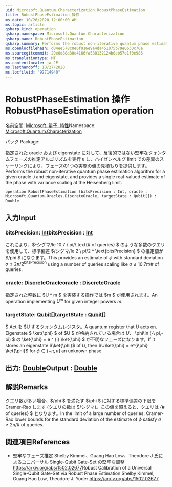 ```yaml
---
uid: Microsoft.Quantum.Characterization.RobustPhaseEstimation
title: RobustPhaseEstimation 操作
ms.date: 10/26/2020 12:00:00 AM
ms.topic: article
qsharp.kind: operation
qsharp.namespace: Microsoft.Quantum.Characterization
qsharp.name: RobustPhaseEstimation
qsharp.summary: Performs the robust non-iterative quantum phase estimation algorithm for a given oracle `U` and eigenstate, and provides a single real-valued estimate of the phase with variance scaling at the Heisenberg limit.
ms.openlocfilehash: d04ee578c0e6f916e9a4da451075b79e0630c70a
ms.sourcegitcommit: 29e0d88a30e4166fa580132124b0eb57e1f0e986
ms.translationtype: MT
ms.contentlocale: ja-JP
ms.lasthandoff: 10/27/2020
ms.locfileid: "92714940"
---
```

# <a name="robustphaseestimation-operation"></a><span data-ttu-id="4a476-102">RobustPhaseEstimation 操作</span><span class="sxs-lookup"><span data-stu-id="4a476-102">RobustPhaseEstimation operation</span></span>

<span data-ttu-id="4a476-103">名前空間: [Microsoft. 量子. 特性](xref:Microsoft.Quantum.Characterization)</span><span class="sxs-lookup"><span data-stu-id="4a476-103">Namespace: [Microsoft.Quantum.Characterization](xref:Microsoft.Quantum.Characterization)</span></span>

<span data-ttu-id="4a476-104">パック [](https://nuget.org/packages/)</span><span class="sxs-lookup"><span data-stu-id="4a476-104">Package: [](https://nuget.org/packages/)</span></span>


<span data-ttu-id="4a476-105">指定された oracle および eigenstate に対して、反復的ではない堅牢なクォンタムフェーズの推定アルゴリズムを実行 `U` し、ハイゼンベルグ limit での差異のスケーリングにより、フェーズの1つの実際の値の見積もりを提供します。</span><span class="sxs-lookup"><span data-stu-id="4a476-105">Performs the robust non-iterative quantum phase estimation algorithm for a given oracle `U` and eigenstate, and provides a single real-valued estimate of the phase with variance scaling at the Heisenberg limit.</span></span>

```qsharp
operation RobustPhaseEstimation (bitsPrecision : Int, oracle : Microsoft.Quantum.Oracles.DiscreteOracle, targetState : Qubit[]) : Double
```


## <a name="input"></a><span data-ttu-id="4a476-106">入力</span><span class="sxs-lookup"><span data-stu-id="4a476-106">Input</span></span>

### <a name="bitsprecision--int"></a><span data-ttu-id="4a476-107">bitsPrecision: [Int](xref:microsoft.quantum.lang-ref.int)</span><span class="sxs-lookup"><span data-stu-id="4a476-107">bitsPrecision : [Int](xref:microsoft.quantum.lang-ref.int)</span></span>

<span data-ttu-id="4a476-108">これにより、$-シグマ/le 10.7 \ pi/\ text{# of queries} $ のような多数のクエリを使用して、標準偏差 $/シグマ/le 2 \ pi/2 ^ \text{bitsPrecision} $ の推定値が $/phi $ になります。</span><span class="sxs-lookup"><span data-stu-id="4a476-108">This provides an estimate of $\phi$ with standard deviation $\sigma \le 2\pi / 2^\text{bitsPrecision}$ using a number of queries scaling like $\sigma \le 10.7 \pi / \text{# of queries}$.</span></span>


### <a name="oracle--discreteoracle"></a><span data-ttu-id="4a476-109">oracle: [DiscreteOracle](xref:Microsoft.Quantum.Oracles.DiscreteOracle)</span><span class="sxs-lookup"><span data-stu-id="4a476-109">oracle : [DiscreteOracle](xref:Microsoft.Quantum.Oracles.DiscreteOracle)</span></span>

<span data-ttu-id="4a476-110">指定された整数に $U ^ m $ を実装する操作では $m $ が使用されます。</span><span class="sxs-lookup"><span data-stu-id="4a476-110">An operation implementing $U^m$ for given integer powers $m$.</span></span>


### <a name="targetstate--qubit"></a><span data-ttu-id="4a476-111">targetState: [Qubit](xref:microsoft.quantum.lang-ref.qubit)[]</span><span class="sxs-lookup"><span data-stu-id="4a476-111">targetState : [Qubit](xref:microsoft.quantum.lang-ref.qubit)[]</span></span>

<span data-ttu-id="4a476-112">$ Act を $U するクォンタムレジスタ。</span><span class="sxs-lookup"><span data-stu-id="4a476-112">A quantum register that $U$ acts on.</span></span> <span data-ttu-id="4a476-113">Eigenstate $ \ket{\phi} $ of $U $ が格納されている場合は $U、$ \phi\in (-\ pi,-pi) $ の \ket{\phi} = e ^ {i} \ket{\phi} $ が不明なフェーズになります。</span><span class="sxs-lookup"><span data-stu-id="4a476-113">If it stores an eigenstate $\ket{\phi}$ of $U$, then $U\ket{\phi} = e^{i\phi} \ket{\phi}$ for $\phi\in(-\pi,\pi]$ an unknown phase.</span></span>



## <a name="output--double"></a><span data-ttu-id="4a476-114">出力: [Double](xref:microsoft.quantum.lang-ref.double)</span><span class="sxs-lookup"><span data-stu-id="4a476-114">Output : [Double](xref:microsoft.quantum.lang-ref.double)</span></span>



## <a name="remarks"></a><span data-ttu-id="4a476-115">解説</span><span class="sxs-lookup"><span data-stu-id="4a476-115">Remarks</span></span>

<span data-ttu-id="4a476-116">クエリ数が多い場合、$/phi $ を満たす $/phi $ に対する標準偏差の下限を Cramer-Rao します (クエリの数は $/シグマ)。この値を超えると、クエリは {# of queries} $ となります。</span><span class="sxs-lookup"><span data-stu-id="4a476-116">In the limit of a large number of queries, Cramer-Rao lower bounds for the standard deviation of the estimate of $\phi$ satisfy $\sigma \ge 2 \pi / \text{# of queries}$.</span></span>

## <a name="references"></a><span data-ttu-id="4a476-117">関連項目</span><span class="sxs-lookup"><span data-stu-id="4a476-117">References</span></span>

- <span data-ttu-id="4a476-118">堅牢なフェーズ推定 Shelby Kimmel、Guang Hao Low、Theodore J 氏によるユニバーサル Single-Qubit Gate-Set の堅牢な調整 https://arxiv.org/abs/1502.02677</span><span class="sxs-lookup"><span data-stu-id="4a476-118">Robust Calibration of a Universal Single-Qubit Gate-Set via Robust Phase Estimation Shelby Kimmel, Guang Hao Low, Theodore J. Yoder https://arxiv.org/abs/1502.02677</span></span>